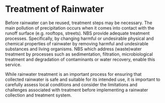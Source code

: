 # Treatment of Rainwater
Before rainwater can be reused, treatment steps may be necessary. The main pollution of precipitation occurs when it comes into contact with the runoff surface (e.g. rooftops, streets). NBS provide adequate treatment processes. Specifically, by changing harmful or undesirable physical and chemical properties of rainwater by removing harmful and undesirable substances and living organisms. NBS which address (waste)water treatment by processes such as sedimentation, filtration, microbiological treatment and degradation of contaminants or water recovery, enable this service.  

While rainwater treatment is an important process for ensuring that collected rainwater is safe and suitable for its intended use, it is important to carefully assess local conditions and consider the limitations and challenges associated with treatment before implementing a rainwater collection and treatment system. 
